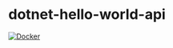 # dotnet-hello-world-api
[![Docker](https://github.com/mapaille/dotnet-hello-world-api/actions/workflows/docker-publish.yml/badge.svg)](https://github.com/mapaille/dotnet-hello-world-api/actions/workflows/docker-publish.yml)
